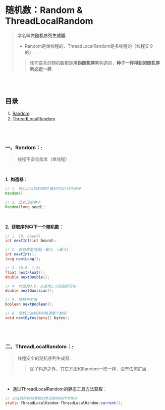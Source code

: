 # 随机数：Random & ThreadLocalRandom
> 学名叫做**随机序列生成器**.
>
> - Random是单线程的，ThreadLocalRandom是多线程的（线程安全的）.
>
>> 任何语言的随机数都是用**伪随机序列**构造的，**种子一样得到的随机序列必定一样**.

<br><br>

## 目录

1. [Random]()
2. [ThreadLocalRandom]()

<br><br>

### 一、Random：[·](#目录)
> 线程不安全版本（单线程）.

<br>

**1.&nbsp; 构造器：**

```Java
// 1. 默认以当前JVM的[微秒时间]作为种子
Random();

// 2. 显式设定种子
Random(long seed);
```

<br>

**2.&nbsp; 获取序列中下一个随机数：**

```Java
// 1. [0, bound)
int nextInt(int bound);

// 2. 各自类型范围[-最大, +最大]
int nextInt();
long nextLong();

// 3. (0.0, 1.0)
float nextFloat();
double nextDouble();

// 4. 均值为0.0，方差为1.0的高斯分布
double nextGaussian();

// 5. 随机布尔值
boolean nextBoolean();

// 6. 随机二进制序列填满整个数组
void nextBytes(byte[] bytes);     
```

<br><br>

### 二、ThreadLocalRandom：[·](#目录)
> 线程安全的随机序列生成器.
>
>> 除了构造之外，其它方法和Random一模一样，没有任何扩展.

<br>

- 通过ThreadLocalRandom的静态工具方法获取：

```Java
// 以当前所在线程的JVM当前时间作为种子
static ThreadLocalRandom ThreadLocalRandom.current();
```

